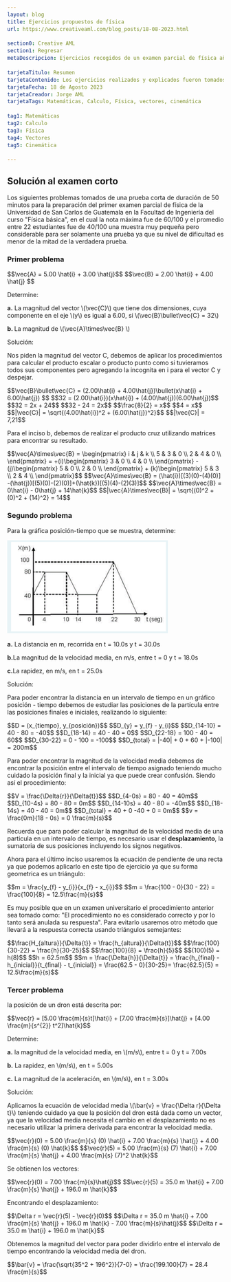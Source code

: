 ```yaml
---
layout: blog
title: Ejercicios propuestos de física
url: https://www.creativeaml.com/blog_posts/18-08-2023.html

section0: Creative AML
section1: Regresar
metaDescripcion: Ejercicios recogidos de un examen parcial de física año 2023.

tarjetaTitulo: Resumen
tarjetaContenido: Los ejercicios realizados y explicados fueron tomados de una prueba corta de simulación para el examen parcial 
tarjetaFecha: 18 de Agosto 2023
tarjetaCreador: Jorge AML
tarjetaTags: Matemáticas, Calculo, Física, vectores, cinemática 

tag1: Matemáticas
tag2: Calculo
tag3: Física
tag4: Vectores
tag5: Cinemática

---
```

<h2>Solución al examen corto</h2>
<p>Los siguientes problemas tomados de una prueba corta de duración de 50 minutos para la preparación del primer examen parcial de física de la Universidad de San Carlos de Guatemala en la Facultad de Ingeniería del curso "Física básica", en el cual la nota máxima fue de 60/100 y el promedio entre 22 estudiantes fue de 40/100 una muestra muy pequeña pero considerable para ser solamente una prueba ya que su nivel de dificultad es menor de la mitad de la verdadera prueba.</p>

<div class="latex">
<h3>Primer problema</h3>
$$\vec{A} = 5.00 \hat{i} + 3.00 \hat{j}$$
$$\vec{B} = 2.00 \hat{i} + 4.00 \hat{j} $$
<p>Determine:</p>
<p><b>a.</b> La magnitud del vector \(\vec{C}\) que tiene dos dimensiones, cuya componente en el eje \(y\) es igual a 6.00, si \(\vec{B}\bullet\vec{C} = 32\)</p>
<p><b>b. </b>La magnitud de \(\vec{A}\times\vec{B} \)</p>
<p>Solución:</p>
<p>Nos piden la magnitud del vector C, debemos de aplicar los procedimientos para calcular el producto escalar o producto punto como si tuvieramos todos sus componentes pero agregando la incognita en i para el vector C y despejar.</p>
$$\vec{B}\bullet\vec{C} = (2.00\hat{i} + 4.00\hat{j})\bullet(x\hat{i} + 6.00\hat{j}) $$
$$32 = (2.00\hat{i})(x\hat{i}) + (4.00\hat{j})(6.00\hat{j})$$
$$32 = 2x + 24$$
$$32 - 24 = 2x$$
$$\frac{8}{2} = x$$
$$4 = x$$
$$|\vec{C}| = \sqrt{(4.00\hat{i})^2 + (6.00\hat{j})^2}$$
$$|\vec{C}| = 7,21$$
<p>Para el inciso b, debemos de realizar el producto cruz utilizando matrices para encontrar su resultado.</p>
$$\vec{A}\times\vec{B} = \begin{pmatrix} i & j & k \\ 5 & 3 & 0 \\ 2 & 4 & 0 \\ \end{pmatrix} = +(i)\begin{pmatrix} 3 & 0 \\ 4 & 0 \\ \end{pmatrix} -(j)\begin{pmatrix} 5 & 0 \\ 2 & 0 \\ \end{pmatrix} + (k)\begin{pmatrix} 5 & 3 \\ 2 & 4 \\ \end{pmatrix}$$
$$\vec{A}\times\vec{B} = (\hat{i})[(3)(0)-(4)(0)] -(\hat{j})[(5)(0)-(2)(0)]+(\hat{k})[(5)(4)-(2)(3)]$$
$$\vec{A}\times\vec{B} = 0\hat{i} - 0\hat{j} + 14\hat{k}$$
$$|\vec{A}\times\vec{B}| = \sqrt{(0)^2 + (0)^2 + (14)^2} = 14$$
</div>
<div class="latex">
<h3>Segundo problema</h3>
<p>Para la gráfica posición-tiempo que se muestra, determine:</p>
<img src="/assets/images/graficap2023.png">
<p><b>a.</b> La distancia en m, recorrida en t = 10.0s y t = 30.0s</p>
<p><b>b.</b>La magnitud de la velocidad media, en m/s, entre t = 0 y t = 18.0s</p>
<p><b>c.</b>La rapidez, en m/s, en t = 25.0s</p>
<p>Solución:</p>
<p>Para poder encontrar la distancia en un intervalo de tiempo en un gráfico posición - tiempo debemos de estudiar las posiciones de la partícula entre las posiciones finales e iniciales, realizando lo siguiente:</p>
$$D = (x_{tiempo}, y_{posición})$$
$$D_{y} = y_{f} - y_{i}$$
$$D_{14-10} = 40 - 80 = -40$$
$$D_{18-14} = 40 - 40 = 0$$
$$D_{22-18} = 100 - 40 = 60$$
$$D_{30-22} = 0 - 100 = -100$$
$$D_{total} = |-40| + 0 + 60 + |-100| = 200m$$
<p>Para poder encontrar la magnitud de la velocidad media debemos de encontrar la posición entre el intervalo de tiempo asignado teniendo mucho cuidado la posición final y la inicial ya que puede crear confusión. Siendo así el procedimiento:</p>
$$V = \frac{\Delta{r}}{\Delta{t}}$$
$$D_{4-0s} = 80 - 40 = 40m$$
$$D_{10-4s} = 80 - 80 = 0m$$
$$D_{14-10s} = 40 - 80 = -40m$$
$$D_{18-14s} = 40 - 40 = 0m$$
$$D_{total}  = 40 + 0 -40 + 0 = 0m$$
$$v = \frac{0m}{18 - 0s} = 0 \frac{m}{s}$$
<p>Recuerda que para poder calcular la magnitud de la velocidad media de una particula en un intervalo de tiempo, es necesario usar el <b>desplazamiento</b>, la sumatoria de sus posiciones incluyendo los signos negativos.</p>
<p>Ahora para el último inciso usaremos la ecuación de pendiente de una recta ya que podemos aplicarlo en este tipo de ejercicio ya que su forma geometrica es un triángulo:</p>
$$m = \frac{y_{f} - y_{i}}{x_{f} - x_{i}}$$
$$m = \frac{100 - 0}{30 - 22} = \frac{100}{8} = 12.5\frac{m}{s}$$
<p>Es muy posible que en un examen universitario el procedimiento anterior sea tomado como: "El procedimiento no es considerado correcto y por lo tanto será anulada su respuesta". Para evitarlo usaremos otro método que llevará a la respuesta correcta usando triángulos semejantes:</p>
$$\frac{H_{altura}}{\Delta{t}} = \frac{h_{altura}}{\Delta{t}}$$
$$\frac{100}{30-22} = \frac{h}{30-25}$$
$$\frac{100}{8} = \frac{h}{5}$$
$$(100)(5) = h(8)$$
$$h = 62.5m$$
$$m = \frac{\Delta{h}}{\Delta{t}} = \frac{h_{final} - h_{inicial}}{t_{final} - t_{inicial}} = \frac{62.5 - 0}{30-25}= \frac{62.5}{5} = 12.5\frac{m}{s}$$
</div>
<div class="latex">
<h3>Tercer problema</h3>
<p>la posición de un dron está descrita por:</p>
$$\vec{r} = [5.00 \frac{m}{s}t]\hat{i} + [7.00 \frac{m}{s}]\hat{j} + [4.00 \frac{m}{s^{2}} t^2]\hat{k}$$
<p>Determine:</p>
<p><b>a.</b> la magnitud de la velocidad media, en \(m/s\), entre t = 0 y t = 7.00s</p>
<p><b>b.</b> La rapidez, en \(m/s\), en t = 5.00s</p>
<p><b>c.</b> La magnitud de la aceleración, en \(m/s\), en t = 3.00s</p>
<p>Solución:</p>
<p>Aplicamos la ecuación de velocidad media \(\bar{v} = \frac{\Delta r}{\Delta t}\) teniendo cuidado ya que la posición del dron está dada como un vector, ya que la velocidad media necesita el cambio en el desplazamiento no es necesario utilizar la primera derivada para encontrar la velocidad media.</p>
$$\vec{r}(0) = 5.00 \frac{m}{s} (0) \hat{i} + 7.00 \frac{m}{s} \hat{j} + 4.00 \frac{m}{s} (0) \hat{k}$$
$$\vec{r}(5) = 5.00 \frac{m}{s} (7) \hat{i} + 7.00 \frac{m}{s} \hat{j} + 4.00 \frac{m}{s} (7)^2 \hat{k}$$
<p>Se obtienen los vectores:</p>
$$\vec{r}(0) = 7.00 \frac{m}{s}\hat{j}$$
$$\vec{r}(5) = 35.0 m \hat{i} + 7.00 \frac{m}{s} \hat{j} + 196.0 m \hat{k}$$
<p>Encontrando el desplazamiento:</p>
$$\Delta r = \vec{r}(5) - \vec{r}(0)$$
$$\Delta r = 35.0 m \hat{i} + 7.00 \frac{m}{s} \hat{j} + 196.0 m \hat{k} - 7.00 \frac{m}{s}\hat{j}$$
$$\Delta r = 35.0 m \hat{i} + 196.0 m \hat{k}$$
<p>Obtenemos la magnitud del vector para poder dividirlo entre el intervalo de tiempo encontrando la velocidad media del dron.</p>
$$\bar{v} = \frac{\sqrt{35^2 + 196^2}}{7-0} = \frac{199.100}{7} = 28.4 \frac{m}{s}$$


</div>